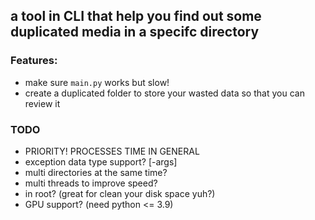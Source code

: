 ## a tool in CLI that help you find out some duplicated media in a specifc directory


### Features:
* make sure `main.py` works but slow!
* create a duplicated folder to store your wasted data so that you can review it

### TODO
* PRIORITY! PROCESSES TIME IN GENERAL 
* exception data type support? [-args] 
* multi directories at the same time?
* multi threads to improve speed?
* in root? (great for clean your disk space yuh?)
* GPU support? (need python <= 3.9)
